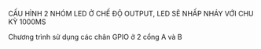 CẤU HÌNH 2 NHÓM LED Ở CHẾ ĐỘ OUTPUT, LED SẼ NHẤP NHÁY VỚI CHU KỲ 1000MS

Chương trình sử dụng các chân GPIO ở 2 cổng A và B 
